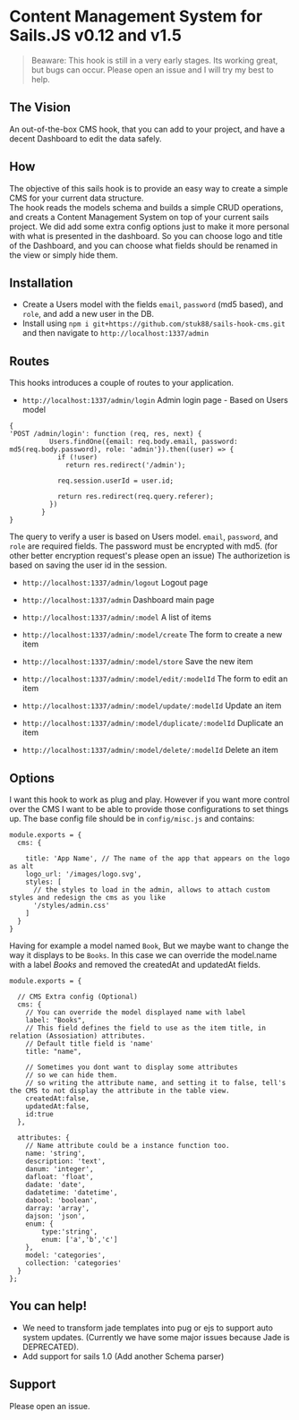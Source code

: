 # Content Management System for Sails.JS v0.12 and v1.5

> Beaware: This hook is still in a very early stages. Its working great, but bugs can occur.
> Please open an issue and I will try my best to help.

## The Vision

An out-of-the-box CMS hook, that you can add to your project, and have a decent Dashboard to edit the data safely.

## How

The objective of this sails hook is to provide an easy way to create a simple CMS for your current data structure.  
The hook reads the models schema and builds a simple CRUD operations, and creats a Content Management System on top of your current sails project.
We did add some extra config options just to make it more personal with what is presented in the dashboard.
So you can choose logo and title of the Dashboard, and you can choose what fields should be renamed in the view or simply hide them.

## Installation

* Create a Users model with the fields `email`, `password` (md5 based), and `role`, and add a new user in the DB.
* Install using `npm i git+https://github.com/stuk88/sails-hook-cms.git` and then navigate to `http://localhost:1337/admin`

## Routes

This hooks introduces a couple of routes to your application.
- `http://localhost:1337/admin/login` Admin login page - Based on Users model

```
{
'POST /admin/login': function (req, res, next) {
          Users.findOne({email: req.body.email, password: md5(req.body.password), role: 'admin'}).then((user) => {
            if (!user)
              return res.redirect('/admin');

            req.session.userId = user.id;

            return res.redirect(req.query.referer);
          })
        }
}
```
The query to verify a user is based on Users model.
`email`, `password`, and `role` are required fields.
The password must be encrypted with md5. (for other better encryption request's please open an issue)
The authorizetion is based on saving the user id in the session.
- `http://localhost:1337/admin/logout` Logout page

- `http://localhost:1337/admin` Dashboard main page
- `http://localhost:1337/admin/:model` A list of items
- `http://localhost:1337/admin/:model/create` The form to create a new item
- `http://localhost:1337/admin/:model/store` Save the new item
- `http://localhost:1337/admin/:model/edit/:modelId` The form to edit an item
- `http://localhost:1337/admin/:model/update/:modelId` Update an item
- `http://localhost:1337/admin/:model/duplicate/:modelId` Duplicate an item
- `http://localhost:1337/admin/:model/delete/:modelId` Delete an item

## Options
I want this hook to work as plug and play. However if you want more control over the CMS I want to be able to provide those configurations to set things up.
The base config file should be in `config/misc.js` and contains:
```
module.exports = {
  cms: {

    title: 'App Name', // The name of the app that appears on the logo as alt
    logo_url: '/images/logo.svg',
    styles: [
      // the styles to load in the admin, allows to attach custom styles and redesign the cms as you like
      '/styles/admin.css'
    ]
  }
}

```

Having for example a model named `Book`, But we maybe want to change the way it displays to be `Books`.
In this case we can override the model.name with a label *Books* and removed the createdAt and updatedAt fields.

```
module.exports = {

  // CMS Extra config (Optional)
  cms: {
    // You can override the model displayed name with label
    label: "Books",
    // This field defines the field to use as the item title, in relation (Assosiation) attributes.
    // Default title field is 'name'
    title: "name",
    
    // Sometimes you dont want to display some attributes
    // so we can hide them.
    // so writing the attribute name, and setting it to false, tell's the CMS to not display the attribute in the table view.
    createdAt:false, 
    updatedAt:false,
    id:true
  },
  
  attributes: {
    // Name attribute could be a instance function too.
    name: 'string',
    description: 'text',
    danum: 'integer',
    dafloat: 'float',
    dadate: 'date',
    dadatetime: 'datetime',
    dabool: 'boolean',
    darray: 'array',
    dajson: 'json',
    enum: {
        type:'string',
        enum: ['a','b','c']
    },
    model: 'categories',
    collection: 'categories'
  }
};
```

## You can help!
* We need to transform jade templates into pug or ejs to support auto system updates. (Currently we have some major issues because Jade is DEPRECATED).
* Add support for sails 1.0 (Add another Schema parser)

## Support
Please open an issue.
